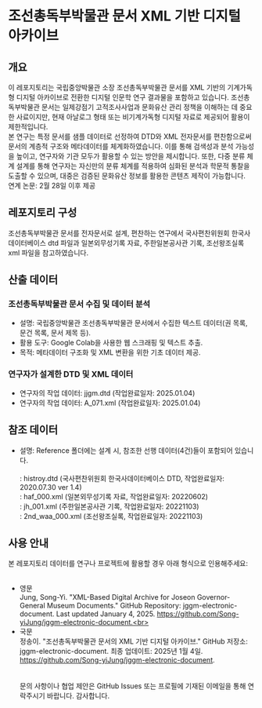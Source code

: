 # 조선총독부박물관 문서 XML 기반 디지털 아카이브

## 개요 

이 레포지토리는 국립중앙박물관 소장 조선총독부박물관 문서를 XML 기반의 기계가독형 디지털 아카이브로 전환한 디지털 인문학 연구 결과물을 포함하고 있습니다. 조선총독부박물관 문서는 일제강점기 고적조사사업과 문화유산 관리 정책을 이해하는 데 중요한 사료이지만, 현재 아날로그 형태 또는 비기계가독형 디지털 자료로 제공되어 활용이 제한적입니다. <br>
본 연구는 특정 문서를 샘플 데이터로 선정하여 DTD와 XML 전자문서를 편찬함으로써 문서의 계층적 구조와 메타데이터를 체계화하였습니다. 이를 통해 검색성과 분석 가능성을 높이고, 연구자와 기관 모두가 활용할 수 있는 방안을 제시합니다. 또한, 다중 분류 체계 설계를 통해 연구자는 자신만의 분류 체계를 적용하여 심화된 분석과 학문적 통찰을 도출할 수 있으며, 대중은 검증된 문화유산 정보를 활용한 콘텐츠 제작이 가능합니다.
<br>
연계 논문: 2월 28일 이후 제공

## 레포지토리 구성

조선총독부박물관 문서를 전자문서로 설계, 편찬하는 연구에서 국사편찬위원회 한국사데이터베이스 dtd 파일과 일본외무성기록 자료, 주한일본공사관 기록, 조선왕조실록 xml 파일을 참고하였습니다.   

## 산출 데이터 

### 조선총독부박물관 문서 수집 및 데이터 분석
- 설명: 국립중앙박물관 조선총독부박물관 문서에서 수집한 텍스트 데이터(권 목록, 문건 목록, 문서 제목 등).<br>
- 활용 도구: Google Colab을 사용한 웹 스크래핑 및 텍스트 추출.<br>
- 목적: 메타데이터 구조화 및 XML 변환을 위한 기초 데이터 제공.<br>

### 연구자가 설계한 DTD 및 XML 데이터
- 연구자의 작업 데이터: jjgm.dtd (작업완료일자: 2025.01.04)<br>
- 연구자의 작업 데이터: A_071.xml (작업완료일자: 2025.01.04)<br>

## 참조 데이터

- 설명: Reference 폴더에는 설계 시, 참조한 선행 데이터(4건)들이 포함되어 있습니다.<br>
<br> : histroy.dtd (국사편찬위원회 한국사데이터베이스 DTD, 작업완료일자: 2020.07.30 ver 1.4)
<br> : haf_000.xml (일본외무성기록 자료, 작업완료일자: 20220602)
<br> : jh_001.xml (주한일본공사관 기록, 작업완료일자: 20221103)
<br> : 2nd_waa_000.xml (조선왕조실록, 작업완료일자: 20221103)

## 사용 안내

본 레포지토리 데이터를 연구나 프로젝트에 활용할 경우 아래 형식으로 인용해주세요:<br><br>

- 영문<br>
Jung, Song-Yi. "XML-Based Digital Archive for Joseon Governor-General Museum Documents." GitHub Repository: jggm-electronic-document. Last updated January 4, 2025. https://github.com/Song-yiJung/jggm-electronic-document.<br>
- 국문<br>
정송이. "조선총독부박물관 문서의 XML 기반 디지털 아카이브." GitHub 저장소: jggm-electronic-document. 최종 업데이트: 2025년 1월 4일. https://github.com/Song-yiJung/jggm-electronic-document.
<br><br>  
문의 사항이나 협업 제안은 GitHub Issues 또는 프로필에 기재된 이메일을 통해 연락주시기 바랍니다. 감사합니다.



